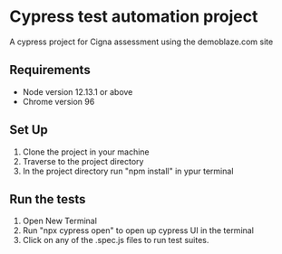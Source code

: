 # **Cypress test automation project**
A cypress project for Cigna assessment using the demoblaze.com site

## **Requirements**
- Node version 12.13.1 or above
- Chrome version 96

## **Set Up**
1. Clone the project in your machine
2. Traverse to the project directory 
3. In the project directory run "npm install" in ypur terminal

## **Run the tests**
1. Open New Terminal
1. Run "npx cypress open" to open up cypress UI in the terminal
2. Click on any of the .spec.js files to run test suites.

